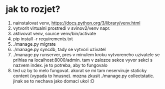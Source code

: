 # jak to rozjet?
1. nainstalovat venv, https://docs.python.org/3/library/venv.html
2. vytvorit virtualni prostredi v svinov2/venv napr.
3. aktivovat venv, source venv/bin/activate
4. pip install -r requirements.txt
5. ./manage.py migrate
6. ./manage.py syncdb, tady se vytvori uzivatel
7. ./manage.py runserver, pres v minulem kroku vytvoreneho uzivatele se prihlas na 
    localhost:8000/admin. tam v zalozce sekce vyvor sekci s nazvem index. je to potreba,
    aby to fungovalo
8. ted uz by to melo fungovat. akorat se mi tam neserviruje staticky content (vypada to hnusne).
    mozna zkusit ./manage.py collectstatic. jinak se to nechava jako domaci ukol :D